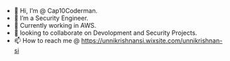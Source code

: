 - 👋 Hi, I’m @ Cap10Coderman.
- 👀 I’m a Security Engineer.
- 🌱 Currently working in AWS.
- 💞️ looking to collaborate on Devolopment and Security Projects.
- 📫 How to reach me @ 
  https://unnikrishnansi.wixsite.com/unnikrishnan-si
<!---
 Cap10Coderman/Cap10Coderman is a ✨ special ✨ repository because its `README.md` (this file) appears on your GitHub profile.
You can click the Preview link to take a look at your changes.
--->

